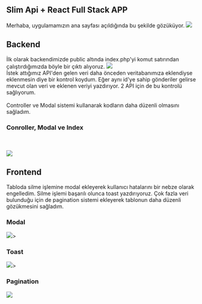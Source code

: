 ## Slim Api + React Full Stack APP
Merhaba, uygulamamızın ana sayfası açıldığında bu şekilde gözüküyor.
<img src="https://i.hizliresim.com/k2prqev.png" >

## Backend 
İlk olarak backendimizde public altında index.php'yi komut satırından çalıştırdığımızda böyle bir çıktı alıyoruz.
<img src="https://i.hizliresim.com/e0geacy.png" >
<br>
İstek attığımız API'den gelen veri daha önceden veritabanımıza eklendiyse eklenmesin diye bir kontrol koydum.
Eğer aynı id'ye sahip gönderiler gelirse mevcut olan veri ve eklenen veriyi yazdırıyor. 2 API için de bu kontrolü sağlıyorum.
<br>
<br>
Controller ve Modal sistemi kullanarak kodların daha düzenli olmasını sağladım.
<br>
### Conroller, Modal ve Index
<br>
<br>
<img src="https://i.hizliresim.com/l6gxct2.png">

## Frontend
Tabloda silme işlemine modal ekleyerek kullanıcı hatalarını bir nebze olarak engelledim. Silme işlemi başarılı olunca toast yazdırıyoruz.
Çok fazla veri bulunduğu için de pagination sistemi ekleyerek tablonun daha düzenli gözükmesini sağladım.
### Modal
<img src="https://i.hizliresim.com/g8k00vl.png">>
### Toast
<img src="https://i.hizliresim.com/fgrwfje.png" >>
### Pagination
<img src="https://i.hizliresim.com/c09u8r0.png" >


